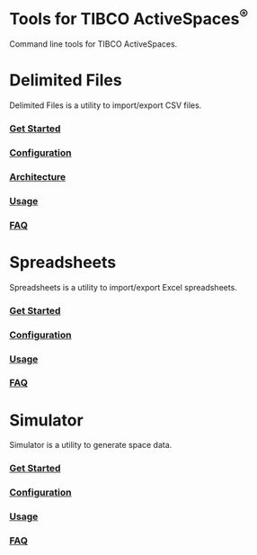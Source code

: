 Tools for TIBCO ActiveSpaces<sup>®</sup>
========

Command line tools for TIBCO ActiveSpaces.

# Delimited Files

Delimited Files is a utility to import/export CSV files.

### [Get Started](as-files/src/site/index.md)

### [Configuration](as-files/src/site/configuration.md)

### [Architecture](as-files/src/site/architecture.md)

### [Usage](as-files/src/site/usage.md)

### [FAQ](as-files/src/site/faq.md)


# Spreadsheets

Spreadsheets is a utility to import/export Excel spreadsheets.

### [Get Started](as-spreadsheets/src/site/index.md)

### [Configuration](as-spreadsheets/src/site/configuration.md)

### [Usage](as-spreadsheets/src/site/usage.md)

### [FAQ](as-spreadsheets/src/site/faq.md)


# Simulator

Simulator is a utility to generate space data.

### [Get Started](as-simulator/src/site/index.md)

### [Configuration](as-simulator/src/site/configuration.md)

### [Usage](as-simulator/src/site/usage.md)

### [FAQ](as-simulator/src/site/faq.md)
